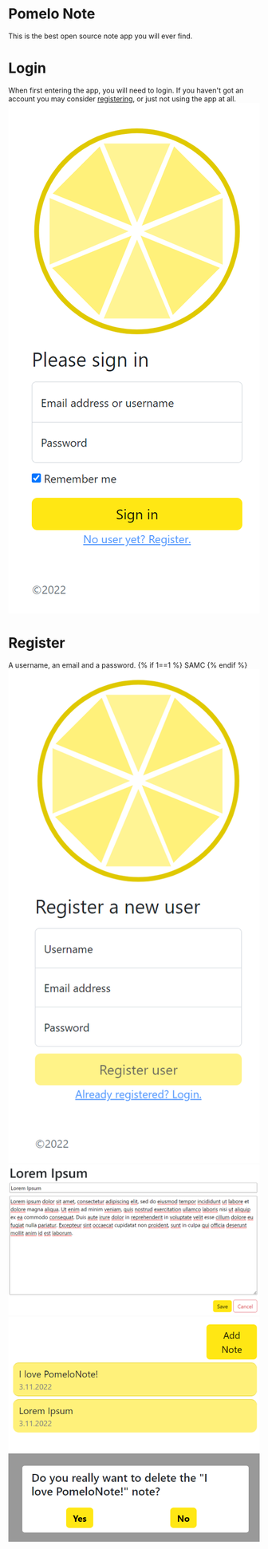 # Pomelo Note

This is the best open source note app you will ever find.

# Login
When first entering the app, you will need to login. If you haven't got an account you may consider [registering](index.md#Register), or just not using the app at all.
![login](images/login.png)

# Register
A username, an email and a password. 
{% if 1==1 %}
  SAMC
{% endif %}
![register](images/register.png)
![editor](images/editor.png)
![listing](images/listing.png)
![delete](images/delete.png)



